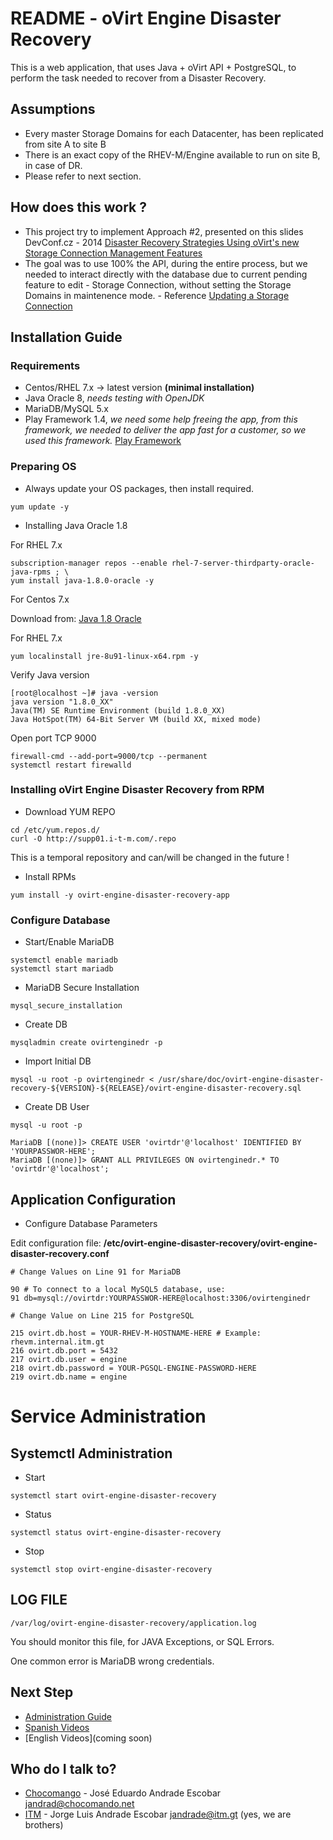 # README -  oVirt Engine Disaster Recovery #

This is a web application, that uses Java + oVirt API + PostgreSQL, to perform the task needed to recover from a Disaster Recovery. 



## Assumptions ##

* Every master Storage Domains for each Datacenter, has been replicated from site A to site B
* There is an exact copy of the RHEV-M/Engine available to run on site B, in case of DR.  
* Please refer to next section. 
 

## How does this work ? ##

* This project try to implement Approach #2, presented on this slides DevConf.cz - 2014 [Disaster Recovery Strategies Using oVirt's new Storage Connection Management Features](http://www.slideshare.net/AllonMureinik/dev-conf-ovirt-dr)
* The goal was to use 100% the API, during the entire process, but we needed to interact directly with the database due to current pending feature to edit - Storage Connection, without setting the Storage Domains in maintenence mode. - Reference [Updating a Storage Connection](https://access.redhat.com/documentation/en-US/Red_Hat_Enterprise_Virtualization/3.5/html/Technical_Guide/sect-Methods6.html)

## Installation Guide ##

### Requirements

* Centos/RHEL 7.x -> latest version __(minimal installation)__
* Java Oracle 8, *needs testing with OpenJDK*
* MariaDB/MySQL 5.x
* Play Framework 1.4, *we need some help freeing the app, from this framework, we needed to deliver the app fast for a customer, so we used this framework.* [Play Framework](https://www.playframework.com/download)

### Preparing OS 

* Always update your OS packages, then install required. 

```
yum update -y 
```
* Installing Java Oracle 1.8 

For RHEL 7.x

```
subscription-manager repos --enable rhel-7-server-thirdparty-oracle-java-rpms ; \
yum install java-1.8.0-oracle -y
```

For Centos 7.x

Download from: [Java 1.8 Oracle](http://www.oracle.com/technetwork/java/javase/downloads/index.html) 

For RHEL 7.x

```
yum localinstall jre-8u91-linux-x64.rpm -y
```

Verify Java version

```
[root@localhost ~]# java -version
java version "1.8.0_XX"
Java(TM) SE Runtime Environment (build 1.8.0_XX)
Java HotSpot(TM) 64-Bit Server VM (build XX, mixed mode)
```

Open port TCP 9000

```
firewall-cmd --add-port=9000/tcp --permanent
systemctl restart firewalld

```

### Installing oVirt Engine Disaster Recovery from RPM

* Download YUM REPO

```
cd /etc/yum.repos.d/
curl -O http://supp01.i-t-m.com/.repo

```
This is a temporal repository and can/will be changed in the future !

* Install RPMs

```
yum install -y ovirt-engine-disaster-recovery-app
```  

### Configure Database

* Start/Enable MariaDB

```
systemctl enable mariadb
systemctl start mariadb
```

* MariaDB Secure Installation

```
mysql_secure_installation
```
* Create DB

```
mysqladmin create ovirtenginedr -p
```

* Import Initial DB

```
mysql -u root -p ovirtenginedr < /usr/share/doc/ovirt-engine-disaster-recovery-${VERSION}-${RELEASE}/ovirt-engine-disaster-recovery.sql
```

* Create DB User

```
mysql -u root -p

MariaDB [(none)]> CREATE USER 'ovirtdr'@'localhost' IDENTIFIED BY 'YOURPASSWOR-HERE';
MariaDB [(none)]> GRANT ALL PRIVILEGES ON ovirtenginedr.* TO 'ovirtdr'@'localhost';

```

## Application Configuration

* Configure Database Parameters

Edit configuration file: __/etc/ovirt-engine-disaster-recovery/ovirt-engine-disaster-recovery.conf__

```
# Change Values on Line 91 for MariaDB

90 # To connect to a local MySQL5 database, use:
91 db=mysql://ovirtdr:YOURPASSWOR-HERE@localhost:3306/ovirtenginedr

# Change Value on Line 215 for PostgreSQL

215 ovirt.db.host = YOUR-RHEV-M-HOSTNAME-HERE # Example: rhevm.internal.itm.gt
216 ovirt.db.port = 5432
217 ovirt.db.user = engine
218 ovirt.db.password = YOUR-PGSQL-ENGINE-PASSWORD-HERE
219 ovirt.db.name = engine

```

# Service Administration

## Systemctl Administration

* Start

```
systemctl start ovirt-engine-disaster-recovery

```

* Status

```
systemctl status ovirt-engine-disaster-recovery

```

* Stop

```
systemctl stop ovirt-engine-disaster-recovery

```


## LOG FILE
```
/var/log/ovirt-engine-disaster-recovery/application.log
```

You should monitor this file, for JAVA Exceptions, or SQL Errors.

One common error is MariaDB wrong credentials.

## Next Step

* [Administration Guide](https://bitbucket.org/chocomango/ovirt-dashboard/downloads/AdministrationGuideOvirtDashboardforDR-draft-v1.pdf)
* [Spanish Videos](https://www.youtube.com/watch?v=ef_ZmgixzJM&list=PLgtS4_6D5_KUQGnLpaTVZkHJScKcLUZoX&index=2)
* [English Videos](coming soon)

## Who do I talk to? ##

* [Chocomango](http://chocomango.net) - José Eduardo Andrade Escobar <jandrad@chocomando.net> 
* [ITM](http://itm.gt) - Jorge Luis Andrade Escobar <jandrade@itm.gt> (yes, we are brothers)
